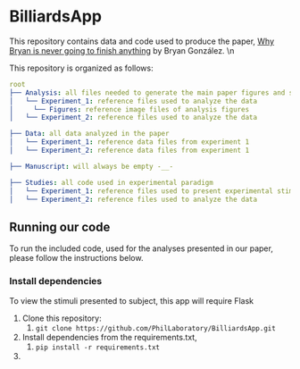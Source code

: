 # BilliardsApp
This repository contains data and code used to produce the paper, [Why Bryan is never going to finish anything](https://link-url-here.org) 
by Bryan González. \n

This repository is organized as follows:
```yaml
root
├── Analysis: all files needed to generate the main paper figures and statistics reported
│   └── Experiment_1: reference files used to analyze the data
│     └── Figures: reference image files of analysis figures
│   └── Experiment_2: reference files used to analyze the data

├── Data: all data analyzed in the paper
│   └── Experiment_1: reference data files from experiment 1
│   └── Experiment_2: reference data files from experiment 1

├── Manuscript: will always be empty -__-

├── Studies: all code used in experimental paradigm
│   └── Experiment_1: reference files used to present experimental stimuli
│   └── Experiment_2: reference files used to analyze the data

```
## Running our code

To run the included code, used for the analyses presented in our paper, please follow the instructions below. 

### Install dependencies
To view the stimuli presented to subject, this app will require Flask
1. Clone this repository:
   1. `git clone https://github.com/PhilLaboratory/BilliardsApp.git `
2. Install dependencies from the requirements.txt, 
   1. `pip install -r requirements.txt`
3.  


